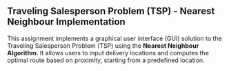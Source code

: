 ## Traveling Salesperson Problem (TSP) - Nearest Neighbour Implementation

This assignment implements a graphical user interface (GUI) solution to the Traveling Salesperson Problem (TSP) using the **Nearest Neighbour Algorithm**. It allows users to input delivery locations and computes the optimal route based on proximity, starting from a predefined location.
